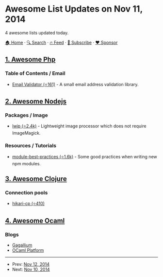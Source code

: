 # Awesome List Updates on Nov 11, 2014

4 awesome lists updated today.

[🏠 Home](/README.md) · [🔍 Search](https://www.trackawesomelist.com/search/) · [🔥 Feed](https://www.trackawesomelist.com/rss.xml) · [📮 Subscribe](https://trackawesomelist.us17.list-manage.com/subscribe?u=d2f0117aa829c83a63ec63c2f&id=36a103854c) · [❤️  Sponsor](https://github.com/sponsors/theowenyoung)



## [1. Awesome Php](/content/ziadoz/awesome-php/README.md)

### Table of Contents / Email

*   [Email Validator (⭐161)](https://github.com/nojacko/email-validator) - A small email address validation library.

## [2. Awesome Nodejs](/content/sindresorhus/awesome-nodejs/README.md)

### Packages / Image

*   [lwip (⭐2.4k)](https://github.com/EyalAr/lwip) - Lightweight image processor which does not require ImageMagick.

### Resources / Tutorials

*   [module-best-practices (⭐1.6k)](https://github.com/mattdesl/module-best-practices) - Some good practices when writing new npm modules.

## [3. Awesome Clojure](/content/razum2um/awesome-clojure/README.md)

### Connection pools

*   [hikari-cp (⭐410)](https://github.com/tomekw/hikari-cp)

## [4. Awesome Ocaml](/content/ocaml-community/awesome-ocaml/README.md)

### Blogs

*   [Gagallium](http://gallium.inria.fr/blog/)
*   [OCaml Platform](https://opam.ocaml.org/blog/)

---

- Prev: [Nov 12, 2014](/content/2014/11/12/README.md)
- Next: [Nov 10, 2014](/content/2014/11/10/README.md)